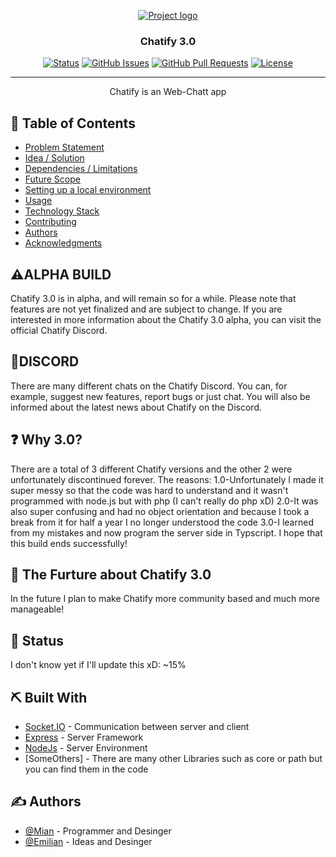 <p align="center">
  <a href="" rel="noopener">
 <img src="https://i.imgur.com/AZ2iWek.png" alt="Project logo"></a>
</p>
<h3 align="center">Chatify 3.0</h3>

<div align="center">

[![Status](https://img.shields.io/badge/status-active-success.svg)]()
[![GitHub Issues](https://img.shields.io/github/issues/kylelobo/The-Documentation-Compendium.svg)](https://github.com/kylelobo/The-Documentation-Compendium/issues)
[![GitHub Pull Requests](https://img.shields.io/github/issues-pr/kylelobo/The-Documentation-Compendium.svg)](https://github.com/kylelobo/The-Documentation-Compendium/pulls)
[![License](https://img.shields.io/badge/license-MIT-blue.svg)](LICENSE.md)

</div>

---

<p align="center"> Chatify is an Web-Chatt app
    <br> 
</p>

## 📝 Table of Contents

- [Problem Statement](#problem_statement)
- [Idea / Solution](#idea)
- [Dependencies / Limitations](#limitations)
- [Future Scope](#future_scope)
- [Setting up a local environment](#getting_started)
- [Usage](#usage)
- [Technology Stack](#tech_stack)
- [Contributing](../CONTRIBUTING.md)
- [Authors](#authors)
- [Acknowledgments](#acknowledgments)

## ⚠️ALPHA BUILD <a name = "problem_statement"></a>

Chatify 3.0 is in alpha, and will remain so for a while.
Please note that features are not yet finalized and are subject to change.
If you are interested in more information about the Chatify 3.0 alpha, you can visit the official Chatify Discord.

## 🔵DISCORD <a name = "idea"></a>

There are many different chats on the Chatify Discord.
You can, for example, suggest new features, report bugs or just chat.
You will also be informed about the latest news about Chatify on the Discord.

## ❓ Why 3.0? <a name = "limitations"></a>

There are a total of 3 different Chatify versions and the other 2 were unfortunately discontinued forever.
The reasons:
1.0-Unfortunately I made it super messy so that the code was hard to understand and it wasn't
    programmed with node.js but with php (I can't really do php xD)
2.0-It was also super confusing and had no object orientation and because I took a break from it
    for half a year I no longer understood the code
3.0-I learned from my mistakes and now program the server side in Typscript. I hope that this build
    ends successfully!

## 🚀 The Furture about Chatify 3.0 <a name = "future_scope"></a>

In the future I plan to make Chatify more community based and much more manageable!

## 🎈 Status <a name="usage"></a>

I don't know yet if I'll update this xD:
  ~15%

## ⛏️ Built With <a name = "tech_stack"></a>

- [Socket.IO](https://socket.io) - Communication between server and client 
- [Express](https://expressjs.com/) - Server Framework
- [NodeJs](https://nodejs.org/en/) - Server Environment
- [SomeOthers] - There are many other Libraries such as core or path but you can find them in the code

## ✍️ Authors <a name = "authors"></a>

- [@Mian](https://github.com/Mirek932) - Programmer and Desinger
- [@Emilian](https://github.com/OnlyStudio-OF) - Ideas and Desinger